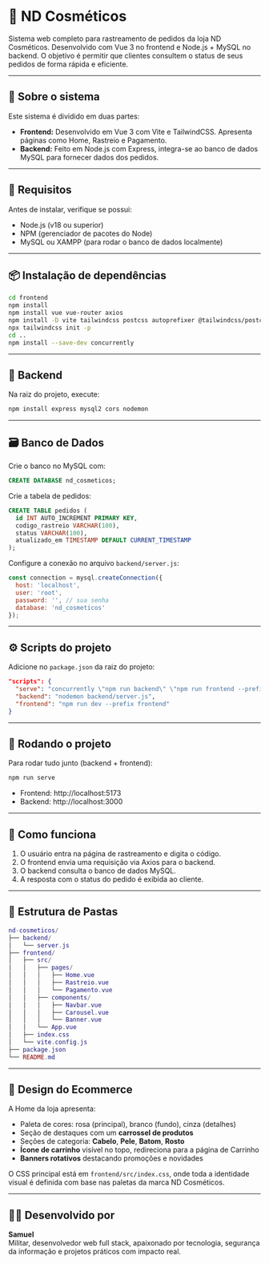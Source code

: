 # 💄 ND Cosméticos

Sistema web completo para rastreamento de pedidos da loja ND Cosméticos. Desenvolvido com Vue 3 no frontend e Node.js + MySQL no backend. O objetivo é permitir que clientes consultem o status de seus pedidos de forma rápida e eficiente.

---

## 📌 Sobre o sistema

Este sistema é dividido em duas partes:

- **Frontend:** Desenvolvido em Vue 3 com Vite e TailwindCSS. Apresenta páginas como Home, Rastreio e Pagamento.
- **Backend:** Feito em Node.js com Express, integra-se ao banco de dados MySQL para fornecer dados dos pedidos.

---

## 🔧 Requisitos

Antes de instalar, verifique se possui:

- Node.js (v18 ou superior)
- NPM (gerenciador de pacotes do Node)
- MySQL ou XAMPP (para rodar o banco de dados localmente)

---

## 📦 Instalação de dependências

```bash
cd frontend
npm install
npm install vue vue-router axios
npm install -D vite tailwindcss postcss autoprefixer @tailwindcss/postcss
npx tailwindcss init -p
cd ..
npm install --save-dev concurrently
```

---

## 📁 Backend

Na raiz do projeto, execute:

```bash
npm install express mysql2 cors nodemon
```

---

## 🗃️ Banco de Dados

Crie o banco no MySQL com:

```sql
CREATE DATABASE nd_cosmeticos;
```

Crie a tabela de pedidos:

```sql
CREATE TABLE pedidos (
  id INT AUTO_INCREMENT PRIMARY KEY,
  codigo_rastreio VARCHAR(100),
  status VARCHAR(100),
  atualizado_em TIMESTAMP DEFAULT CURRENT_TIMESTAMP
);
```

Configure a conexão no arquivo `backend/server.js`:

```js
const connection = mysql.createConnection({
  host: 'localhost',
  user: 'root',
  password: '', // sua senha
  database: 'nd_cosmeticos'
});
```

---

## ⚙️ Scripts do projeto

Adicione no `package.json` da raiz do projeto:

```json
"scripts": {
  "serve": "concurrently \"npm run backend\" \"npm run frontend --prefix frontend\"",
  "backend": "nodemon backend/server.js",
  "frontend": "npm run dev --prefix frontend"
}
```

---

## 🧪 Rodando o projeto

Para rodar tudo junto (backend + frontend):

```bash
npm run serve
```

- Frontend: http://localhost:5173
- Backend: http://localhost:3000

---

## 🧠 Como funciona

1. O usuário entra na página de rastreamento e digita o código.
2. O frontend envia uma requisição via Axios para o backend.
3. O backend consulta o banco de dados MySQL.
4. A resposta com o status do pedido é exibida ao cliente.

---

## 🧱 Estrutura de Pastas

```lua
nd-cosmeticos/
├── backend/
│   └── server.js
├── frontend/
│   ├── src/
│   │   ├── pages/
│   │   │   ├── Home.vue
│   │   │   ├── Rastreio.vue
│   │   │   └── Pagamento.vue
│   │   ├── components/
│   │   │   ├── Navbar.vue
│   │   │   ├── Carousel.vue
│   │   │   └── Banner.vue
│   │   └── App.vue
│   ├── index.css
│   └── vite.config.js
├── package.json
└── README.md
```

---

## 🎨 Design do Ecommerce

A Home da loja apresenta:

- Paleta de cores: rosa (principal), branco (fundo), cinza (detalhes)
- Seção de destaques com um **carrossel de produtos**
- Seções de categoria: **Cabelo**, **Pele**, **Batom**, **Rosto**
- **Ícone de carrinho** visível no topo, redireciona para a página de Carrinho
- **Banners rotativos** destacando promoções e novidades

O CSS principal está em `frontend/src/index.css`, onde toda a identidade visual é definida com base nas paletas da marca ND Cosméticos.

---

## 👨‍💻 Desenvolvido por

**Samuel**  
Militar, desenvolvedor web full stack, apaixonado por tecnologia, segurança da informação e projetos práticos com impacto real.
